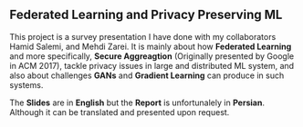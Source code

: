 ## Federated Learning and Privacy Preserving ML

This project is a survey presentation I have done with my collaborators Hamid Salemi, and Mehdi Zarei. It is mainly about how **Federated Learning** and more specifically, **Secure Aggreagtion** (Originally presented by Google in ACM 2017), tackle privacy issues in large and distributed ML system, and also about challenges **GANs** and **Gradient Learning** can produce in such systems. 

The **Slides** are in **English** but the **Report** is unfortunalely in **Persian**. Although it can be translated and presented upon request. 

